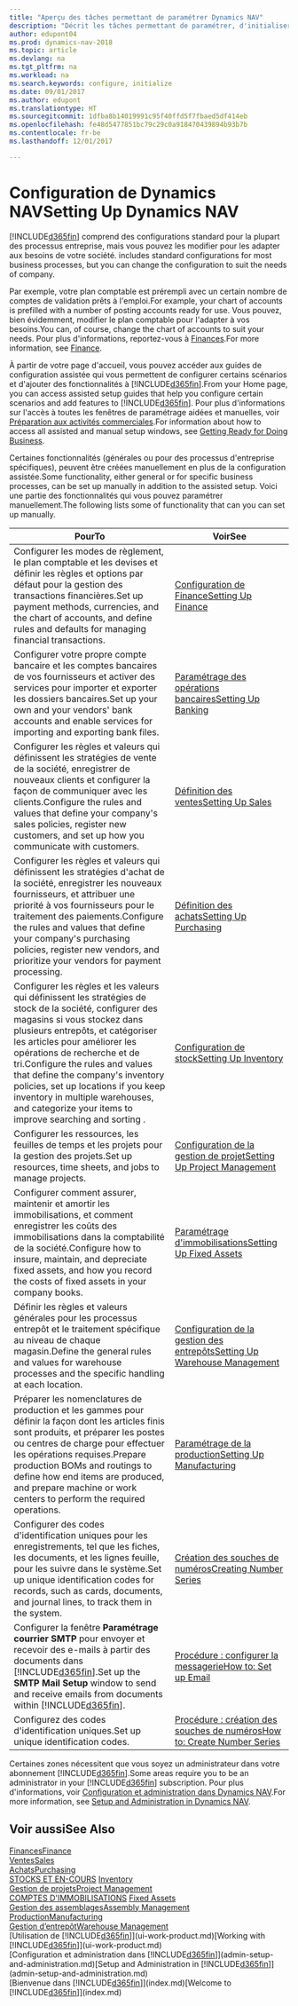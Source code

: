 ```yaml
---
title: "Aperçu des tâches permettant de paramétrer Dynamics NAV"
description: "Décrit les tâches permettant de paramétrer, d'initialiser et de configurer Dynamics NAV selon vos besoins."
author: edupont04
ms.prod: dynamics-nav-2018
ms.topic: article
ms.devlang: na
ms.tgt_pltfrm: na
ms.workload: na
ms.search.keywords: configure, initialize
ms.date: 09/01/2017
ms.author: edupont
ms.translationtype: HT
ms.sourcegitcommit: 1dfba8b14019991c95f40ffd5f7fbaed5df414eb
ms.openlocfilehash: fe48d5477851bc79c29c0a918470439894b93b7b
ms.contentlocale: fr-be
ms.lasthandoff: 12/01/2017

---
```

# <a name="setting-up-dynamics-nav"></a><span data-ttu-id="62a51-103">Configuration de Dynamics NAV</span><span class="sxs-lookup"><span data-stu-id="62a51-103">Setting Up Dynamics NAV</span></span>
[!INCLUDE[d365fin](includes/d365fin_md.md)]<span data-ttu-id="62a51-104"> comprend des configurations standard pour la plupart des processus entreprise, mais vous pouvez les modifier pour les adapter aux besoins de votre société.</span><span class="sxs-lookup"><span data-stu-id="62a51-104"> includes standard configurations for most business processes, but you can change the configuration to suit the needs of company.</span></span>

<span data-ttu-id="62a51-105">Par exemple, votre plan comptable est prérempli avec un certain nombre de comptes de validation prêts à l'emploi.</span><span class="sxs-lookup"><span data-stu-id="62a51-105">For example, your chart of accounts is prefilled with a number of posting accounts ready for use.</span></span> <span data-ttu-id="62a51-106">Vous pouvez, bien évidemment, modifier le plan comptable pour l'adapter à vos besoins.</span><span class="sxs-lookup"><span data-stu-id="62a51-106">You can, of course, change the chart of accounts to suit your needs.</span></span> <span data-ttu-id="62a51-107">Pour plus d'informations, reportez-vous à [Finances](finance.md).</span><span class="sxs-lookup"><span data-stu-id="62a51-107">For more information, see [Finance](finance.md).</span></span>

<span data-ttu-id="62a51-108">À partir de votre page d'accueil, vous pouvez accéder aux guides de configuration assistée qui vous permettent de configurer certains scénarios et d'ajouter des fonctionnalités à [!INCLUDE[d365fin](includes/d365fin_md.md)].</span><span class="sxs-lookup"><span data-stu-id="62a51-108">From your Home page, you can access assisted setup guides that help you configure certain scenarios and add features to [!INCLUDE[d365fin](includes/d365fin_md.md)].</span></span> <span data-ttu-id="62a51-109">Pour plus d'informations sur l'accès à toutes les fenêtres de paramétrage aidées et manuelles, voir [Préparation aux activités commerciales](ui-get-ready-business.md).</span><span class="sxs-lookup"><span data-stu-id="62a51-109">For information about how to access all assisted and manual setup windows, see [Getting Ready for Doing Business](ui-get-ready-business.md).</span></span>

<span data-ttu-id="62a51-110">Certaines fonctionnalités (générales ou pour des processus d'entreprise spécifiques), peuvent être créées manuellement en plus de la configuration assistée.</span><span class="sxs-lookup"><span data-stu-id="62a51-110">Some functionality, either general or for specific business processes, can be set up manually in addition to the assisted setup.</span></span> <span data-ttu-id="62a51-111">Voici une partie des fonctionnalités qui vous pouvez paramétrer manuellement.</span><span class="sxs-lookup"><span data-stu-id="62a51-111">The following lists some of functionality that can you can set up manually.</span></span>

| <span data-ttu-id="62a51-112">Pour</span><span class="sxs-lookup"><span data-stu-id="62a51-112">To</span></span> | <span data-ttu-id="62a51-113">Voir</span><span class="sxs-lookup"><span data-stu-id="62a51-113">See</span></span> |
| --- | --- |
| <span data-ttu-id="62a51-114">Configurer les modes de règlement, le plan comptable et les devises et définir les règles et options par défaut pour la gestion des transactions financières.</span><span class="sxs-lookup"><span data-stu-id="62a51-114">Set up payment methods, currencies, and the chart of accounts, and define rules and defaults for managing financial transactions.</span></span> |[<span data-ttu-id="62a51-115">Configuration de Finance</span><span class="sxs-lookup"><span data-stu-id="62a51-115">Setting Up Finance</span></span>](finance-setup-finance.md) |
| <span data-ttu-id="62a51-116">Configurer votre propre compte bancaire et les comptes bancaires de vos fournisseurs et activer des services pour importer et exporter les dossiers bancaires.</span><span class="sxs-lookup"><span data-stu-id="62a51-116">Set up your own and your vendors' bank accounts and enable services for importing and exporting bank files.</span></span> |[<span data-ttu-id="62a51-117">Paramétrage des opérations bancaires</span><span class="sxs-lookup"><span data-stu-id="62a51-117">Setting Up Banking</span></span>](bank-setup-banking.md) |
| <span data-ttu-id="62a51-118">Configurer les règles et valeurs qui définissent les stratégies de vente de la société, enregistrer de nouveaux clients et configurer la façon de communiquer avec les clients.</span><span class="sxs-lookup"><span data-stu-id="62a51-118">Configure the rules and values that define your company's sales policies, register new customers, and set up how you communicate with customers.</span></span> |[<span data-ttu-id="62a51-119">Définition des ventes</span><span class="sxs-lookup"><span data-stu-id="62a51-119">Setting Up Sales</span></span>](sales-setup-sales.md) |
| <span data-ttu-id="62a51-120">Configurer les règles et valeurs qui définissent les stratégies d'achat de la société, enregistrer les nouveaux fournisseurs, et attribuer une priorité à vos fournisseurs pour le traitement des paiements.</span><span class="sxs-lookup"><span data-stu-id="62a51-120">Configure the rules and values that define your company's purchasing policies, register new vendors, and prioritize your vendors for payment processing.</span></span> |[<span data-ttu-id="62a51-121">Définition des achats</span><span class="sxs-lookup"><span data-stu-id="62a51-121">Setting Up Purchasing</span></span>](purchasing-setup-purchasing.md) |
| <span data-ttu-id="62a51-122">Configurer les règles et les valeurs qui définissent les stratégies de stock de la société, configurer des magasins si vous stockez dans plusieurs entrepôts, et catégoriser les articles pour améliorer les opérations de recherche et de tri.</span><span class="sxs-lookup"><span data-stu-id="62a51-122">Configure the rules and values that define the company's inventory policies, set up locations if you keep inventory in multiple warehouses, and categorize your items to improve searching and sorting .</span></span> |[<span data-ttu-id="62a51-123">Configuration de stock</span><span class="sxs-lookup"><span data-stu-id="62a51-123">Setting Up Inventory</span></span>](inventory-setup-inventory.md) |
| <span data-ttu-id="62a51-124">Configurer les ressources, les feuilles de temps et les projets pour la gestion des projets.</span><span class="sxs-lookup"><span data-stu-id="62a51-124">Set up resources, time sheets, and jobs to manage projects.</span></span> |[<span data-ttu-id="62a51-125">Configuration de la gestion de projet</span><span class="sxs-lookup"><span data-stu-id="62a51-125">Setting Up Project Management</span></span>](projects-setup-projects.md) |
| <span data-ttu-id="62a51-126">Configurer comment assurer, maintenir et amortir les immobilisations, et comment enregistrer les coûts des immobilisations dans la comptabilité de la société.</span><span class="sxs-lookup"><span data-stu-id="62a51-126">Configure how to insure, maintain, and depreciate fixed assets, and how you record the costs of fixed assets in your company books.</span></span> |[<span data-ttu-id="62a51-127">Paramétrage d'immobilisations</span><span class="sxs-lookup"><span data-stu-id="62a51-127">Setting Up Fixed Assets</span></span>](fa-setup.md) |
|<span data-ttu-id="62a51-128">Définir les règles et valeurs générales pour les processus entrepôt et le traitement spécifique au niveau de chaque magasin.</span><span class="sxs-lookup"><span data-stu-id="62a51-128">Define the general rules and values for warehouse processes and the specific handling at each location.</span></span>|[<span data-ttu-id="62a51-129">Configuration de la gestion des entrepôts</span><span class="sxs-lookup"><span data-stu-id="62a51-129">Setting Up Warehouse Management</span></span>](warehouse-setup-warehouse.md)|
|<span data-ttu-id="62a51-130">Préparer les nomenclatures de production et les gammes pour définir la façon dont les articles finis sont produits, et préparer les postes ou centres de charge pour effectuer les opérations requises.</span><span class="sxs-lookup"><span data-stu-id="62a51-130">Prepare production BOMs and routings to define how end items are produced, and prepare machine or work centers to perform the required operations.</span></span>|[<span data-ttu-id="62a51-131">Paramétrage de la production</span><span class="sxs-lookup"><span data-stu-id="62a51-131">Setting Up Manufacturing</span></span>](production-configure-production-processes.md)|
| <span data-ttu-id="62a51-132">Configurer des codes d'identification uniques pour les enregistrements, tel que les fiches, les documents, et les lignes feuille, pour les suivre dans le système.</span><span class="sxs-lookup"><span data-stu-id="62a51-132">Set up unique identification codes for records, such as cards, documents, and journal lines, to track them in the system.</span></span> |[<span data-ttu-id="62a51-133">Création des souches de numéros</span><span class="sxs-lookup"><span data-stu-id="62a51-133">Creating Number Series</span></span>](ui-create-number-series.md) |
| <span data-ttu-id="62a51-134">Configurer la fenêtre **Paramétrage courrier SMTP** pour envoyer et recevoir des e-mails à partir des documents dans [!INCLUDE[d365fin](includes/d365fin_md.md)].</span><span class="sxs-lookup"><span data-stu-id="62a51-134">Set up the **SMTP Mail Setup** window to send and receive emails from documents within [!INCLUDE[d365fin](includes/d365fin_md.md)].</span></span> |[<span data-ttu-id="62a51-135">Procédure : configurer la messagerie</span><span class="sxs-lookup"><span data-stu-id="62a51-135">How to: Set up Email</span></span>](madeira-how-setup-email.md) |
| <span data-ttu-id="62a51-136">Configurez des codes d'identification uniques.</span><span class="sxs-lookup"><span data-stu-id="62a51-136">Set up unique identification codes.</span></span> |[<span data-ttu-id="62a51-137">Procédure : création des souches de numéros</span><span class="sxs-lookup"><span data-stu-id="62a51-137">How to: Create Number Series</span></span>](ui-create-number-series.md) |

<span data-ttu-id="62a51-138">Certaines zones nécessitent que vous soyez un administrateur dans votre abonnement [!INCLUDE[d365fin](includes/d365fin_md.md)].</span><span class="sxs-lookup"><span data-stu-id="62a51-138">Some areas require you to be an administrator in your [!INCLUDE[d365fin](includes/d365fin_md.md)] subscription.</span></span> <span data-ttu-id="62a51-139">Pour plus d'informations, voir [Configuration et administration dans Dynamics NAV](admin-setup-and-administration.md).</span><span class="sxs-lookup"><span data-stu-id="62a51-139">For more information, see [Setup and Administration in Dynamics NAV](admin-setup-and-administration.md).</span></span>  

## <a name="see-also"></a><span data-ttu-id="62a51-140">Voir aussi</span><span class="sxs-lookup"><span data-stu-id="62a51-140">See Also</span></span>
[<span data-ttu-id="62a51-141">Finances</span><span class="sxs-lookup"><span data-stu-id="62a51-141">Finance</span></span>](finance.md)  
[<span data-ttu-id="62a51-142">Ventes</span><span class="sxs-lookup"><span data-stu-id="62a51-142">Sales</span></span>](sales-manage-sales.md)  
[<span data-ttu-id="62a51-143">Achats</span><span class="sxs-lookup"><span data-stu-id="62a51-143">Purchasing</span></span>](purchasing-manage-purchasing.md)  
<span data-ttu-id="62a51-144">[STOCKS ET EN-COURS](inventory-manage-inventory.md)  </span><span class="sxs-lookup"><span data-stu-id="62a51-144">[Inventory](inventory-manage-inventory.md)  </span></span>  
[<span data-ttu-id="62a51-145">Gestion de projets</span><span class="sxs-lookup"><span data-stu-id="62a51-145">Project Management</span></span>](projects-manage-projects.md)  
<span data-ttu-id="62a51-146">[COMPTES D'IMMOBILISATIONS](fa-manage.md)  </span><span class="sxs-lookup"><span data-stu-id="62a51-146">[Fixed Assets](fa-manage.md)  </span></span>  
[<span data-ttu-id="62a51-147">Gestion des assemblages</span><span class="sxs-lookup"><span data-stu-id="62a51-147">Assembly Management</span></span>](assembly-assemble-items.md)  
[<span data-ttu-id="62a51-148">Production</span><span class="sxs-lookup"><span data-stu-id="62a51-148">Manufacturing</span></span>](production-manage-manufacturing.md)  
[<span data-ttu-id="62a51-149">Gestion d’entrepôt</span><span class="sxs-lookup"><span data-stu-id="62a51-149">Warehouse Management</span></span>](warehouse-manage-warehouse.md)  
<span data-ttu-id="62a51-150">[Utilisation de [!INCLUDE[d365fin](includes/d365fin_md.md)]](ui-work-product.md)</span><span class="sxs-lookup"><span data-stu-id="62a51-150">[Working with [!INCLUDE[d365fin](includes/d365fin_md.md)]](ui-work-product.md)</span></span>  
<span data-ttu-id="62a51-151">[Configuration et administration dans [!INCLUDE[d365fin](includes/d365fin_md.md)]](admin-setup-and-administration.md)</span><span class="sxs-lookup"><span data-stu-id="62a51-151">[Setup and Administration in [!INCLUDE[d365fin](includes/d365fin_md.md)]](admin-setup-and-administration.md)</span></span>  
<span data-ttu-id="62a51-152">[Bienvenue dans [!INCLUDE[d365fin](includes/d365fin_md.md)]](index.md)</span><span class="sxs-lookup"><span data-stu-id="62a51-152">[Welcome to [!INCLUDE[d365fin](includes/d365fin_md.md)]](index.md)</span></span>  

